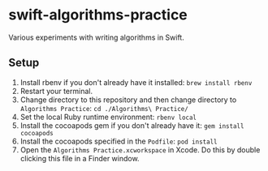 # swift-algorithms-practice
Various experiments with writing algorithms in Swift. 

## Setup

1. Install rbenv if you don't already have it installed: `brew install rbenv`
2. Restart your terminal.
3. Change directory to this repository and then change directory to `Algorithms Practice`: `cd ./Algorithms\ Practice/`
4. Set the local Ruby runtime environment: `rbenv local`
5. Install the cocoapods gem if you don't already have it: `gem install cocoapods`
6. Install the cocoapods specified in the `Podfile`: `pod install`
7. Open the `Algorithms Practice.xcworkspace` in Xcode. Do this by double clicking this file in a Finder window.

